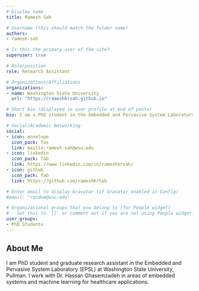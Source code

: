 ```yaml
---
# Display name
title: Ramesh Sah

# Username (this should match the folder name)
authors:
- ramesh-sah

# Is this the primary user of the site?
superuser: true

# Role/position
role: Research Assistant

# Organizations/Affiliations
organizations:
- name: Washington State University
  url: "https://rameshkrsah.github.io"

# Short bio (displayed in user profile at end of posts)
bio: I am a PhD student in the Embedded and Pervasive System Laboratory (EPSL) at Washington State University, Pullman.

# Social/Academic Networking
social:
- icon: envelope
  icon_pack: fas
  link: mailto:ramesh.sah@wsu.edu
- icon: linkedin
  icon_pack: fab
  link: https://www.linkedin.com/in/rameshkrsah/
- icon: github
  icon_pack: fab
  link: https://github.com/rameshKrSah

# Enter email to display Gravatar (if Gravatar enabled in Config)
#email: "random@wsu.edu"

# Organizational groups that you belong to (for People widget)
#   Set this to `[]` or comment out if you are not using People widget.
user_groups:
- PhD Students
---
```

## About Me
I am PhD student and graduate research assistant in the Embedded and Pervasive System Laboratory (EPSL) at Washington State University, Pullman. I work with Dr. Hassan Ghasemzadeh in areas of embedded systems and machine learning for healthcare applications.
